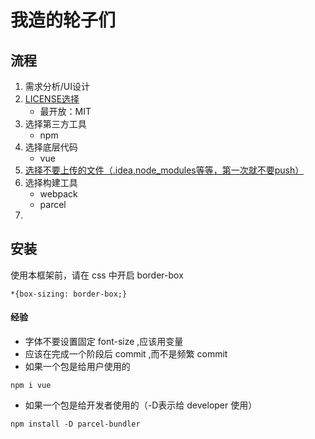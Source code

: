 # 我造的轮子们

## 流程 
1. 需求分析/UI设计
2. [LICENSE选择](http://www.ruanyifeng.com/blog/2011/05/how_to_choose_free_software_licenses.html)
    * 最开放：MIT
3. 选择第三方工具
    * npm
4. 选择底层代码
    * vue    
5. [选择不要上传的文件（.idea,node_modules等等，第一次就不要push）](https://github.com/Hanqing1996/blog/blob/master/github%E7%9B%B8%E5%85%B3/README.md)    
6. 选择构建工具 
    * webpack
    * parcel
7.     
 
## 安装
使用本框架前，请在 css 中开启 border-box
```
*{box-sizing: border-box;}
```
    
#### 经验
* 字体不要设置固定 font-size ,应该用变量
* 应该在完成一个阶段后 commit ,而不是频繁 commit  
* 如果一个包是给用户使用的
```
npm i vue
```
* 如果一个包是给开发者使用的（-D表示给 developer 使用）
```
npm install -D parcel-bundler
``` 
    



